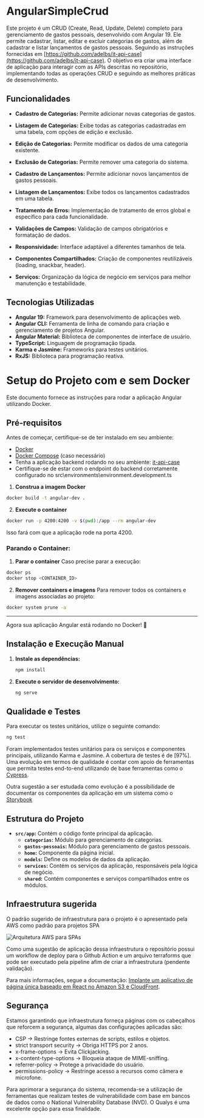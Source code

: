 # AngularSimpleCrud

Este projeto é um CRUD (Create, Read, Update, Delete) completo para gerenciamento de gastos pessoais, desenvolvido com Angular 19. Ele permite cadastrar, listar, editar e excluir categorias de gastos, além de cadastrar e listar lançamentos de gastos pessoais. Seguindo as instruções fornecidas em [https://github.com/adelbs/it-api-case](https://github.com/adelbs/it-api-case). O objetivo era criar uma interface de aplicação para interagir com as APIs descritas no repositório, implementando todas as operações CRUD e seguindo as melhores práticas de desenvolvimento.

## Funcionalidades

* **Cadastro de Categorias:** Permite adicionar novas categorias de gastos.
* **Listagem de Categorias:** Exibe todas as categorias cadastradas em uma tabela, com opções de edição e exclusão.
* **Edição de Categorias:** Permite modificar os dados de uma categoria existente.
* **Exclusão de Categorias:** Permite remover uma categoria do sistema.
* **Cadastro de Lançamentos:** Permite adicionar novos lançamentos de gastos pessoais.
* **Listagem de Lançamentos:** Exibe todos os lançamentos cadastrados em uma tabela.
* **Tratamento de Erros:** Implementação de tratamento de erros global e específico para cada funcionalidade.

* **Validações de Campos:** Validação de campos obrigatórios e formatação de dados.
* **Responsividade:** Interface adaptável a diferentes tamanhos de tela.
* **Componentes Compartilhados:** Criação de componentes reutilizáveis (loading, snackbar, header).
* **Serviços:** Organização da lógica de negócio em serviços para melhor manutenção e testabilidade.

## Tecnologias Utilizadas

* **Angular 19:** Framework para desenvolvimento de aplicações web.
* **Angular CLI:** Ferramenta de linha de comando para criação e gerenciamento de projetos Angular.
* **Angular Material:** Biblioteca de componentes de interface de usuário.
* **TypeScript:** Linguagem de programação tipada.
* **Karma e Jasmine:** Frameworks para testes unitários.
* **RxJS:** Biblioteca para programação reativa.

# Setup do Projeto com e sem Docker

Este documento fornece as instruções para rodar a aplicação Angular utilizando Docker.

## Pré-requisitos

Antes de começar, certifique-se de ter instalado em seu ambiente:

- [Docker](https://www.docker.com/get-started)
- [Docker Compose](https://docs.docker.com/compose/install/) (caso necessário)
- Tenha a aplicação backend rodando no seu ambiente: [it-api-case](https://github.com/adelbs/it-api-case) 
- Certifique-se de estar com o endpoint do backend corretamente configurado no src\environments\environment.development.ts

1.  **Construa a imagem Docker**
```sh
docker build -t angular-dev .
```

2.  **Execute o container**
```sh
docker run -p 4200:4200 -v $(pwd):/app --rm angular-dev
```
Isso fará com que a aplicação rode na porta 4200.

### Parando o Container:

1.  **Parar o container**
Caso precise parar a execução:
```sh
docker ps
docker stop <CONTAINER_ID>
```

2.  **Remover containers e imagens**
Para remover todos os containers e imagens associadas ao projeto:
```sh
docker system prune -a
```

---
Agora sua aplicação Angular está rodando no Docker! 🚀

## Instalação e Execução Manual

1.  **Instale as dependências:**

    ```bash
    npm install
    ```

2.  **Execute o servidor de desenvolvimento:**

    ```bash
    ng serve
    ```

## Qualidade e Testes

Para executar os testes unitários, utilize o seguinte comando:

```bash
ng test
```

Foram implementados testes unitários para os serviços e componentes principais, utilizando Karma e Jasmine. A cobertura de testes é de [97%]. Uma evolução em termos de qualidade é contar com apoio de ferramentas que permita testes end-to-end utilizando de base ferramentas como o [Cypress](https://docs.cypress.io/app/end-to-end-testing/writing-your-first-end-to-end-test).

Outra sugestão a ser estudada como evolução é a possíbilidade de documentar os componentes da aplicação em um sistema como o [Storybook](https://storybook.js.org/tutorials/intro-to-storybook/angular/pt/get-started)

## Estrutura do Projeto

* **`src/app`:** Contém o código fonte principal da aplicação.
    * **`categorias`:** Módulo para gerenciamento de categorias.
    * **`gastos-pessoais`:** Módulo para gerenciamento de gastos pessoais.
    * **`home`:** Componente da página inicial.
    * **`models`:** Define os modelos de dados da aplicação.
    * **`services`:** Contém os serviços da aplicação, responsáveis pela lógica de negócio.
    * **`shared`:** Contém componentes e serviços compartilhados entre os módulos.

## Infraestrutura sugerida

O padrão sugerido de infraestrutura para o projeto é o apresentado pela AWS como padrão para projetos SPA

![Arquitetura AWS para SPAs](https://docs.aws.amazon.com/pt_br/prescriptive-guidance/latest/patterns/images/pattern-img/970a9d13-e8a2-44ac-aca5-a066e4be60e8/images/96061e05-8ac8-446e-b1da-baa6fc1cc7b6.png "Infraestrutura para SPA na cloud")

Como uma sugestão de aplicação dessa infraestrutura o repositório possui um workflow de deploy para o Github Action e um arquivo terraforms que pode ser executado pela pipeline afim de criar a infraestrutura (pendente validação).

Para mais informações, segue a documentação: [Implante um aplicativo de página única baseado em React no Amazon S3 e CloudFront](https://docs.aws.amazon.com/pt_br/prescriptive-guidance/latest/patterns/deploy-a-react-based-single-page-application-to-amazon-s3-and-cloudfront.html).

## Segurança

Estamos garantindo que infraestrutura forneça páginas com os cabeçalhos que reforcem a segurança, algumas das configurações aplicadas são:

- CSP → Restringe fontes externas de scripts, estilos e objetos.
- strict transport security → Obriga HTTPS por 2 anos.
- x-frame-options → Evita Clickjacking.
- x-content-type-options → Bloqueia ataque de MIME-sniffing.
- referrer-policy → Protege a privacidade do usuário.
- permissions-policy → Restringe acesso a recursos como câmera e microfone.

Para aprimorar a segurança do sistema, recomenda-se a utilização de ferramentas que realizam testes de vulnerabilidade com base em bancos de dados como o National Vulnerability Database (NVD). O Qualys é uma excelente opção para essa finalidade.